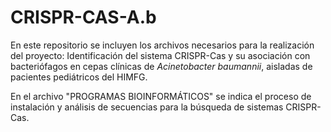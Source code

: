 # CRISPR-CAS-A.b

En este repositorio se incluyen los archivos necesarios para la realización del proyecto: Identificación del sistema CRISPR-Cas y su asociación con bacteriófagos en cepas clínicas de *Acinetobacter baumannii*, aisladas de pacientes pediátricos del HIMFG.

En el archivo "PROGRAMAS BIOINFORMÁTICOS" se indica el proceso de instalación y análisis de secuencias para la búsqueda de sistemas CRISPR-Cas.  

